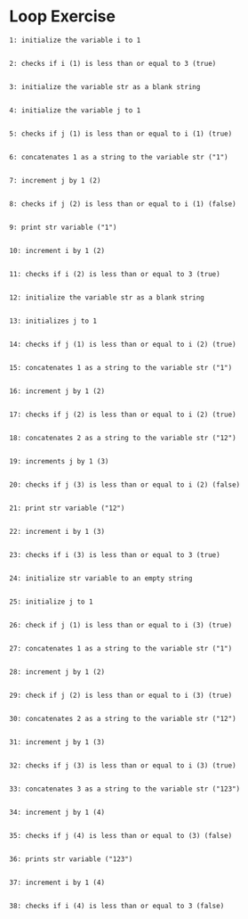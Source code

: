 
# Loop Exercise

    1: initialize the variable i to 1


    2: checks if i (1) is less than or equal to 3 (true)


    3: initialize the variable str as a blank string


    4: initialize the variable j to 1


    5: checks if j (1) is less than or equal to i (1) (true)


    6: concatenates 1 as a string to the variable str ("1")


    7: increment j by 1 (2)


    8: checks if j (2) is less than or equal to i (1) (false)


    9: print str variable ("1")


    10: increment i by 1 (2)


    11: checks if i (2) is less than or equal to 3 (true)


    12: initialize the variable str as a blank string


    13: initializes j to 1


    14: checks if j (1) is less than or equal to i (2) (true)


    15: concatenates 1 as a string to the variable str ("1")


    16: increment j by 1 (2)


    17: checks if j (2) is less than or equal to i (2) (true)


    18: concatenates 2 as a string to the variable str ("12")


    19: increments j by 1 (3)


    20: checks if j (3) is less than or equal to i (2) (false)


    21: print str variable ("12")


    22: increment i by 1 (3)


    23: checks if i (3) is less than or equal to 3 (true)


    24: initialize str variable to an empty string


    25: initialize j to 1


    26: check if j (1) is less than or equal to i (3) (true)


    27: concatenates 1 as a string to the variable str ("1")


    28: increment j by 1 (2)


    29: check if j (2) is less than or equal to i (3) (true)


    30: concatenates 2 as a string to the variable str ("12")


    31: increment j by 1 (3)


    32: checks if j (3) is less than or equal to i (3) (true)


    33: concatenates 3 as a string to the variable str ("123")


    34: increment j by 1 (4)


    35: checks if j (4) is less than or equal to (3) (false)


    36: prints str variable ("123")


    37: increment i by 1 (4)


    38: checks if i (4) is less than or equal to 3 (false)
